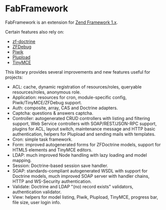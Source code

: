 # FabFramework

FabFramework is an extension for [Zend Framework 1.x](https://github.com/zendframework/zf1).

Certain features also rely on:
* [zf-doctrine](https://github.com/beberlei/zf-doctrine)
* [ZFDebug](https://github.com/jokkedk/ZFDebug)
* [Piwik](https://piwik.org)
* [Plupload](http://www.plupload.com)
* [TinyMCE](https://www.tinymce.com)

This library provides several improvements and new features useful for projects:
* ACL: cache, dynamic registration of resources/roles, queryable resources/roles, anonymous role.
* Application: resources for cron, module-specific config, Piwik/TinyMCE/ZFDebug support.
* Auth: composite, array, CAS and Doctrine adapters.
* Captcha: questions & answers captcha.
* Controller: autogenerated CRUD controllers with listing and filtering support,
  Web Service controllers with SOAP/REST/JSON-RPC support,
  plugins for ACL, layout switch, maintenance message and HTTP basic authentication,
  helpers for Plupload and sending mails with templates.
* Cron: simple task framework.
* Form: improved autogenerated forms for ZFDoctrine models, support for HTML5 elements and TinyMCE editors.
* LDAP: much improved Node handling with lazy loading and model mapping.
* Session: Doctrine-based session save handler.
* SOAP: standards-compliant autogenerated WSDL with support for Doctrine models, much improved SOAP server with handler chains,
  HTTP and WS-Security authentication.
* Validate: Doctrine and LDAP "(no) record exists" validators, authentication validator.
* View: helpers for model listing, Piwik, Plupload, TinyMCE, progress bar, file size, user login info.
